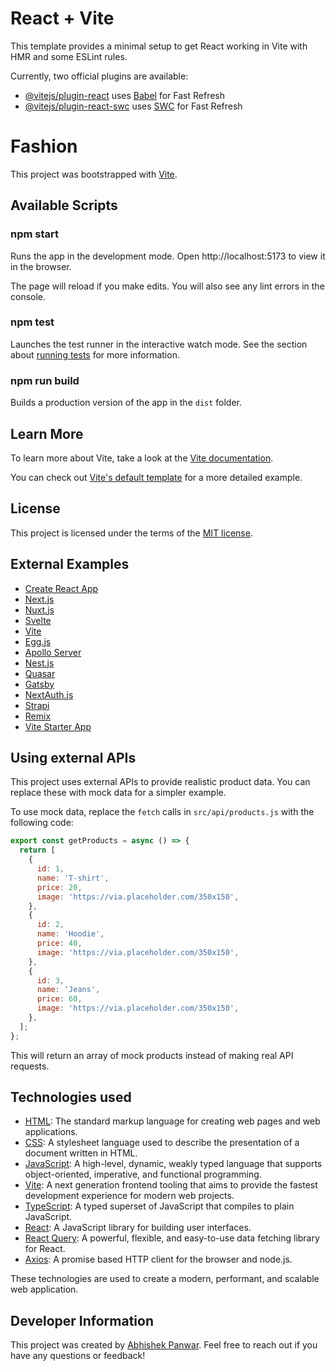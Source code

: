 # React + Vite

This template provides a minimal setup to get React working in Vite with HMR and some ESLint rules.

Currently, two official plugins are available:

- [@vitejs/plugin-react](https://github.com/vitejs/vite-plugin-react/blob/main/packages/plugin-react/README.md) uses [Babel](https://babeljs.io/) for Fast Refresh
- [@vitejs/plugin-react-swc](https://github.com/vitejs/vite-plugin-react-swc) uses [SWC](https://swc.rs/) for Fast Refresh

# Fashion

This project was bootstrapped with [Vite](https://vitejs.dev/).

## Available Scripts

### npm start

Runs the app in the development mode.
Open http://localhost:5173 to view it in the browser.

The page will reload if you make edits.
You will also see any lint errors in the console.

### npm test

Launches the test runner in the interactive watch mode.
See the section about [running tests](https://vitejs.dev/guide/testing.html) for more information.

### npm run build

Builds a production version of the app in the `dist` folder.

## Learn More

To learn more about Vite, take a look at the [Vite documentation](https://vitejs.dev/).

You can check out [Vite's default template](https://github.com/vitejs/vite/tree/main/create-vite-app) for a more detailed example.

## License

This project is licensed under the terms of the [MIT license](https://opensource.org/licenses/MIT).

## External Examples

- [Create React App](https://github.com/facebook/create-react-app)
- [Next.js](https://github.com/vercel/next.js)
- [Nuxt.js](https://github.com/nuxt/nuxt.js)
- [Svelte](https://github.com/sveltejs/template)
- [Vite](https://github.com/vitejs/vite/tree/main/create-vite-app)
- [Egg.js](https://github.com/eggjs/egg-init)
- [Apollo Server](https://github.com/apollographql/apollo-server)
- [Nest.js](https://github.com/nestjs/nest-cli)
- [Quasar](https://github.com/quasarframework/quasar-template-default)
- [Gatsby](https://github.com/gatsbyjs/gatsby-starter-default)
- [NextAuth.js](https://github.com/nextauthjs/next-auth-example)
- [Strapi](https://github.com/strapi/strapi-starter-gatsby-blog)
- [Remix](https://github.com/remix-run/remix/tree/main/examples/with-vite)
- [Vite Starter App](https://github.com/antfu/vite-template)

## Using external APIs

This project uses external APIs to provide realistic product data. You can replace these with mock data for a simpler example.

To use mock data, replace the `fetch` calls in `src/api/products.js` with the following code:

```js
export const getProducts = async () => {
  return [
    {
      id: 1,
      name: 'T-shirt',
      price: 20,
      image: 'https://via.placeholder.com/350x150',
    },
    {
      id: 2,
      name: 'Hoodie',
      price: 40,
      image: 'https://via.placeholder.com/350x150',
    },
    {
      id: 3,
      name: 'Jeans',
      price: 60,
      image: 'https://via.placeholder.com/350x150',
    },
  ];
};
```

This will return an array of mock products instead of making real API requests.

## Technologies used

- [HTML](https://developer.mozilla.org/en-US/docs/Web/HTML): The standard markup language for creating web pages and web applications.
- [CSS](https://developer.mozilla.org/en-US/docs/Web/CSS): A stylesheet language used to describe the presentation of a document written in HTML.
- [JavaScript](https://developer.mozilla.org/en-US/docs/Web/JavaScript): A high-level, dynamic, weakly typed language that supports object-oriented, imperative, and functional programming.
- [Vite](https://vitejs.dev/): A next generation frontend tooling that aims to provide the fastest development experience for modern web projects.
- [TypeScript](https://www.typescriptlang.org/): A typed superset of JavaScript that compiles to plain JavaScript.
- [React](https://reactjs.org/): A JavaScript library for building user interfaces.
- [React Query](https://react-query.tanstack.com/): A powerful, flexible, and easy-to-use data fetching library for React.
- [Axios](https://github.com/axios/axios): A promise based HTTP client for the browser and node.js.

These technologies are used to create a modern, performant, and scalable web application.

## Developer Information

This project was created by [Abhishek Panwar](https://github.com/abhishek2001panwar). Feel free to reach out if you have any questions or feedback!